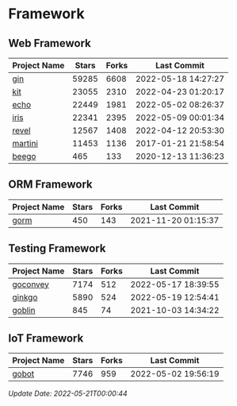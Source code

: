 # Framework

## Web Framework
| Project Name | Stars | Forks | Last Commit |
| ------------ | ----- | ----- | ----------- |
| [gin](https://github.com/gin-gonic/gin) | 59285 | 6608 | 2022-05-18 14:27:27 |
| [kit](https://github.com/go-kit/kit) | 23055 | 2310 | 2022-04-23 01:20:17 |
| [echo](https://github.com/labstack/echo) | 22449 | 1981 | 2022-05-02 08:26:37 |
| [iris](https://github.com/kataras/iris) | 22341 | 2395 | 2022-05-09 00:01:34 |
| [revel](https://github.com/revel/revel) | 12567 | 1408 | 2022-04-12 20:53:30 |
| [martini](https://github.com/go-martini/martini) | 11453 | 1136 | 2017-01-21 21:58:54 |
| [beego](https://github.com/astaxie/beego) | 465 | 133 | 2020-12-13 11:36:23 |

## ORM Framework
| Project Name | Stars | Forks | Last Commit |
| ------------ | ----- | ----- | ----------- |
| [gorm](https://github.com/jinzhu/gorm) | 450 | 143 | 2021-11-20 01:15:37 |

## Testing Framework
| Project Name | Stars | Forks | Last Commit |
| ------------ | ----- | ----- | ----------- |
| [goconvey](https://github.com/smartystreets/goconvey) | 7174 | 512 | 2022-05-17 18:39:55 |
| [ginkgo](https://github.com/onsi/ginkgo) | 5890 | 524 | 2022-05-19 12:54:41 |
| [goblin](https://github.com/franela/goblin) | 845 | 74 | 2021-10-03 14:34:22 |

## IoT Framework
| Project Name | Stars | Forks | Last Commit |
| ------------ | ----- | ----- | ----------- |
| [gobot](https://github.com/hybridgroup/gobot) | 7746 | 959 | 2022-05-02 19:56:19 |

*Update Date: 2022-05-21T00:00:44*